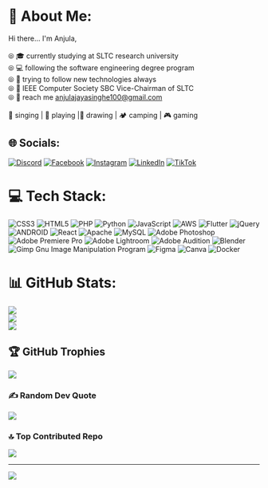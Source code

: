 # 💫 About Me:
Hi there... I'm Anjula, <br><br>⦾ 🎓 currently studying at SLTC research university<br>⦾ 💻 following the software engineering degree program<br>⦾ 🎯 trying to follow new technologies always<br>⦾ 📌 IEEE Computer Society SBC Vice-Chairman of SLTC<br>⦾ 📧 reach me anjulajayasinghe100@gmail.com<br><br>🎤 singing | 🎸 playing |🎨 drawing | 🏕️ camping | 🎮 gaming<br> 


## 🌐 Socials:
[![Discord](https://img.shields.io/badge/Discord-%237289DA.svg?logo=discord&logoColor=white)](https://discord.gg/Mr_anjula#0381) [![Facebook](https://img.shields.io/badge/Facebook-%231877F2.svg?logo=Facebook&logoColor=white)](https://facebook.com/https://www.facebook.com/anjula.jayasinghe.3/) [![Instagram](https://img.shields.io/badge/Instagram-%23E4405F.svg?logo=Instagram&logoColor=white)](https://instagram.com/_mr_anju__) [![LinkedIn](https://img.shields.io/badge/LinkedIn-%230077B5.svg?logo=linkedin&logoColor=white)](https://linkedin.com/in/https://www.linkedin.com/in/anjula-niketh-jayasinghe-010939224/) [![TikTok](https://img.shields.io/badge/TikTok-%23000000.svg?logo=TikTok&logoColor=white)](https://tiktok.com/@anju_jay01) 

# 💻 Tech Stack:
![CSS3](https://img.shields.io/badge/css3-%231572B6.svg?style=plastic&logo=css3&logoColor=white) ![HTML5](https://img.shields.io/badge/html5-%23E34F26.svg?style=plastic&logo=html5&logoColor=white) ![PHP](https://img.shields.io/badge/php-%23777BB4.svg?style=plastic&logo=php&logoColor=white) ![Python](https://img.shields.io/badge/python-3670A0?style=plastic&logo=python&logoColor=ffdd54) ![JavaScript](https://img.shields.io/badge/javascript-%23323330.svg?style=plastic&logo=javascript&logoColor=%23F7DF1E) ![AWS](https://img.shields.io/badge/AWS-%23FF9900.svg?style=plastic&logo=amazon-aws&logoColor=white) ![Flutter](https://img.shields.io/badge/Flutter-%2302569B.svg?style=plastic&logo=Flutter&logoColor=white) ![jQuery](https://img.shields.io/badge/jquery-%230769AD.svg?style=plastic&logo=jquery&logoColor=white) ![ANDROID](https://img.shields.io/badge/android-%2320232a.svg?style=plastic&logo=android&logoColor=%a4c639) ![React](https://img.shields.io/badge/react-%2320232a.svg?style=plastic&logo=react&logoColor=%2361DAFB) ![Apache](https://img.shields.io/badge/apache-%23D42029.svg?style=plastic&logo=apache&logoColor=white) ![MySQL](https://img.shields.io/badge/mysql-%2300f.svg?style=plastic&logo=mysql&logoColor=white) ![Adobe Photoshop](https://img.shields.io/badge/adobephotoshop-%2331A8FF.svg?style=plastic&logo=adobephotoshop&logoColor=white) ![Adobe Premiere Pro](https://img.shields.io/badge/Adobe%20Premiere%20Pro-9999FF.svg?style=plastic&logo=Adobe%20Premiere%20Pro&logoColor=white) ![Adobe Lightroom](https://img.shields.io/badge/Adobe%20Lightroom-31A8FF.svg?style=plastic&logo=Adobe%20Lightroom&logoColor=white) ![Adobe Audition](https://img.shields.io/badge/Adobe%20Audition-9999FF.svg?style=plastic&logo=Adobe%20Audition&logoColor=white) ![Blender](https://img.shields.io/badge/blender-%23F5792A.svg?style=plastic&logo=blender&logoColor=white) ![Gimp Gnu Image Manipulation Program](https://img.shields.io/badge/Gimp-657D8B?style=plastic&logo=gimp&logoColor=FFFFFF) 	![Figma](https://img.shields.io/badge/figma-%23F24E1E.svg?style=plastic&logo=figma&logoColor=white) ![Canva](https://img.shields.io/badge/Canva-%2300C4CC.svg?style=plastic&logo=Canva&logoColor=white) ![Docker](https://img.shields.io/badge/docker-%230db7ed.svg?style=plastic&logo=docker&logoColor=white)
# 📊 GitHub Stats:
![](https://github-readme-stats.vercel.app/api?username=anjulajay&theme=radical&hide_border=true&include_all_commits=true&count_private=true)<br/>
![](https://github-readme-streak-stats.herokuapp.com/?user=anjulajay&theme=radical&hide_border=true)<br/>
![](https://github-readme-stats.vercel.app/api/top-langs/?username=anjulajay&theme=radical&hide_border=true&include_all_commits=true&count_private=true&layout=compact)

## 🏆 GitHub Trophies
![](https://github-profile-trophy.vercel.app/?username=anjulajay&theme=radical&no-frame=true&no-bg=true&margin-w=4)

### ✍️ Random Dev Quote
![](https://quotes-github-readme.vercel.app/api?type=horizontal&theme=radical)

### 🔝 Top Contributed Repo
![](https://github-contributor-stats.vercel.app/api?username=anjulajay&limit=5&theme=dark&combine_all_yearly_contributions=true)

---
[![](https://visitcount.itsvg.in/api?id=anjulajay&icon=3&color=0)](https://visitcount.itsvg.in)

<!-- Proudly created with GPRM ( https://gprm.itsvg.in ) -->
